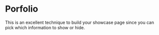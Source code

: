 # Porfolio
This is an excellent technique to build your showcase page since you can pick which information to show or hide.

